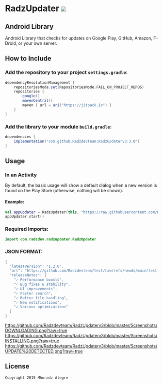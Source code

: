 # RadzUpdater [![](https://jitpack.io/v/Radzdevteam/RadzUpdaterv3.svg)](https://jitpack.io/#Radzdevteam/RadzUpdaterv3)

## Android Library

Android Library that checks for updates on Google Play, GitHub, Amazon, F-Droid, or your own server.

## How to Include

### Add the repository to your project `settings.gradle`:

```gradle
dependencyResolutionManagement {
    repositoriesMode.set(RepositoriesMode.FAIL_ON_PROJECT_REPOS)
    repositories {
        google()
        mavenCentral()
        maven { url = uri("https://jitpack.io") }
    }
}
```

### Add the library to your module `build.gradle`:

```gradle
dependencies {
    implementation("com.github.Radzdevteam:RadzUpdaterv3:3.0")
}
```

## Usage

### In an Activity
By default, the basic usage will show a default dialog when a new version is found on the Play Store (otherwise, nothing will be shown).

#### Example:

```kotlin
val appUpdater = RadzUpdater(this, "https://raw.githubusercontent.com/Radzdevteam/test/refs/heads/main/RadzUpdaterv3.json")
appUpdater.start()
```

### Required Imports:

```kotlin
import com.radzdev.radzupdater.RadzUpdater
```
### JSON FORMAT:

```kotlin
{
  "latestVersion": "1.2.0",
  "url": "https://github.com/Radzdevteam/test/raw/refs/heads/main/test.apk",
  "releaseNotes": [
    "✓ Performance boosts",
    "✓ Bug fixes & stability",
    "✓ UI improvements",
    "✓ Faster search",
    "✓ Better file handling",
    "✓ New notifications",
    "✓ Various optimizations"
  ]
}
```

https://github.com/Radzdevteam/RadzUpdaterv3/blob/master/Screenshots/DOWNLOADING.png?raw=true
https://github.com/Radzdevteam/RadzUpdaterv3/blob/master/Screenshots/INSTALLING.png?raw=true
https://github.com/Radzdevteam/RadzUpdaterv3/blob/master/Screenshots/UPDATE%20DETECTED.png?raw=true

## License

```
Copyright 2015 Mhuradz Alegre
```

